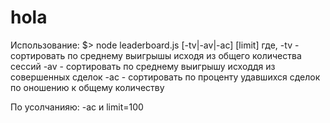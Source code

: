 # hola

Использование:
$> node leaderboard.js [-tv|-av|-ac] [limit]
где, 
-tv - сортировать по среднему выигрышы исходя из общего количества сессий
-av - сортировать по среднему выигрышу исходдя из совершенных сделок
-ac - сортировать по проценту удавшихся сделок по оношению к общему количеству

По усолчанияю: -ac и limit=100
